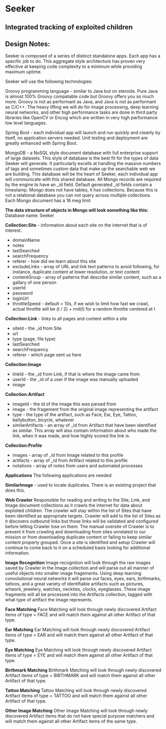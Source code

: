# Seeker
## Integrated tracking of exploited children

## Design Notes:

Seeker is composed of a series of distinct standalone apps. Each app has a specific job to do. This aggregate style architecture has proven very effective at keeping code complexity to a minimum while providing maximum uptime.

Seeker will use the following technologies:

Groovy programming language - similar to Java but on steroids. Pure Java is almost 100% Groovy compatable code but Groovy offers you so much more. Groovy is not as performant as Java, and Java is not as performant as C/C++. The heavy lifting we will do for image processing, deep learning neural networks, and other high performance tasks are done in third party libraries like OpenCV or Encog which are written in very high performance low level languages. 

Spring Boot - each individual app will launch and run quickly and cleanly by itself, no application servers needed. Unit testing and deployment are greatly enhanced with Spring Boot.

MongoDB - a NoSQL style document database with full enterprise support of large datasets. This style of database is the best fit for the types of data Seeker will generate. It particularly excells at handling the massive numbers of tags and sometimes custom data that make up the searchable web we are building. This database will be the heart of Seeker, each individual app will communicate with this shared database.
All Mongo records are required by the engine to have an _id field. Default generated _id fields contain a timestamp.
Mongo does not have tables, it has collections. Because this is not a relational database you can not query across multiple collections.
Each Mongo document has a 16 meg limit

**The data structure of objects in Mongo will look something like this:**
Database name: Seeker

**Collection:Site** - information about each site on the internet that is of interest.
* domainName
*	notes
*	lastSearched
*	searchFrequency
*	referer - how did we learn about this site
*	excludeLinks - array of URL and link text patterns to avoid following, for instance, duplicate content at lower resolution, or text content
*	contentGroup - array of patterns that describe similar content, such as a gallary of one person
*	userId
*	password
*	loginUrl
*	throttleSpeed - default = 10s, if we wish to limit how fast we crawl, actual throttle will be (t / 2) + rnd(t) for a random throttle centered at t

**Collection:Link** - links to all pages and content within a site
*	siteId	- the _id from Site
*	url
*	type (page, file type)
*	lastSearched
*	searchFrequency
*	referer - which page sent us here

**Collection:Image**
*	linkId - the _id from Link, if that is where the image came from
*	userId - the _id of a user if the image was manually uploaded
*	image

**Collection:Artifact**
* imageId - the id of the image this was parsed from
* image - the fragement from the original image representing the artifact
* type - the type of the artifact, such as Face, Ear, Eye, Tattoo, bellybutton, bicycle, whatever
* similarArtifacts - an array of _id from Artifact that have been identified as similar. This array will also contain information about who made the link, when it was made, and how highly scored the link is.

**Collection:Profile**
*	images - array of _id from Image related to this profile
* artifacts - array of _id from Artifact related to this profile
* notations - array of notes from users and automated processes
	
**Applications**
The following applications are needed

**SimilarImage** - used to locate duplicates. There is an existing project that does this.

**Web Crawler**
Responsible for reading and writing to the Site, Link, and Image document collections as it crawls the internet for data about exploited children. The crawler will stay within the list of Sites that have been identified as appropriate targets. Crawler will add to the list of Sites as it discovers outbound links but those links will be validated and configured before letting Crawler lose on them. The manual oversite of Crawler is to prevent it from crawling and downloading from sites unrelated to our mission or from downloading duplicate content or failing to keep similar content properly grouped. Once a site is identified and setup Crawler will continue to come back to it on a scheduled basis looking for additional information.

**Image Recognition**
Image recognition will look through the raw images saved by Crawler in the Image collection and will parse out all manner of useful objects into smaller image fragements. Using deep learning convolutional neural networks it will parse out faces, eyes, ears, birthmarks, tattoos, and a great variety of identifiable artifacts such as pictures, artwork, jewelery, watches, neckties, clocks, eyeglasses. These image fragments will all be processed into the Artifacts collection, tagged with what type of artifact the image represents.

**Face Matching**
Face Matching will look through newly discovered Artifact items of type = FACE and will match them against all other Artifact of that type.

**Ear Matching**
Ear Matching will look through newly discovered Artifact items of type = EAR and will match them against all other Artifact of that type.

**Eye Matching**
Eye Matching will look through newly discovered Artifact items of type = EYE and will match them against all other Artifact of that type.

**Birthmark Matching**
Birthmark Matching will look through newly discovered Artifact items of type = BIRTHMARK and will match them against all other Artifact of that type.

**Tattoo Matching**
Tattoo Matching will look through newly discovered Artifact items of type = TATTOO and will match them against all other Artifact of that type.

**Other Image Matching**
Other Image Matching will look through newly discovered Artifact items that do not have special purpose matchers and will match them against all other Artifact items of the same type.

